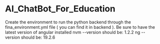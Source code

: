 # AI_ChatBot_For_Education

Create the environment to run the python backend through the fina_environment.yml file ( you can find it in backend ).
Be sure to have the latest version of angular installed 
nvm --version should be: 1.2.2
ng --version should be: 19.2.6
